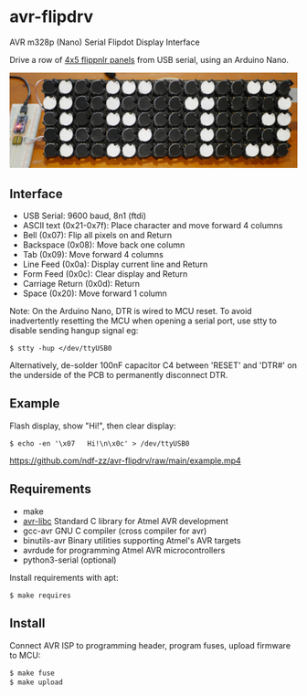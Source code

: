 # avr-flipdrv
AVR m328p (Nano) Serial Flipdot Display Interface

Drive a row of [4x5 flippnlr panels](https://github.com/ndf-zz/flipdot)
from USB serial, using an Arduino Nano.

![Clock](example.jpg "Example Clock")

## Interface

   - USB Serial: 9600 baud, 8n1 (ftdi)
   - ASCII text (0x21-0x7f): Place character and move forward 4 columns
   - Bell (0x07): Flip all pixels on and Return
   - Backspace (0x08): Move back one column
   - Tab (0x09): Move forward 4 columns
   - Line Feed (0x0a): Display current line and Return
   - Form Feed (0x0c): Clear display and Return
   - Carriage Return (0x0d): Return
   - Space (0x20): Move forward 1 column

Note: On the Arduino Nano, DTR is wired to MCU reset. To avoid
inadvertently resetting the MCU when opening a serial port,
use stty to disable sending hangup signal eg:

	$ stty -hup </dev/ttyUSB0

Alternatively, de-solder 100nF capacitor C4 between 'RESET'
and 'DTR#' on the underside of the PCB to permanently
disconnect DTR.

## Example

Flash display, show "Hi!", then clear display:

	$ echo -en '\x07   Hi!\n\x0c' > /dev/ttyUSB0

https://github.com/ndf-zz/avr-flipdrv/raw/main/example.mp4

## Requirements

   - make
   - [avr-libc](https://www.nongnu.org/avr-libc/user-manual/index.html)
     Standard C library for Atmel AVR development
   - gcc-avr GNU C compiler (cross compiler for avr)
   - binutils-avr Binary utilities supporting Atmel's AVR targets
   - avrdude for programming Atmel AVR microcontrollers
   - python3-serial (optional)

Install requirements with apt:

	$ make requires

## Install

Connect AVR ISP to programming header, program fuses,
upload firmware to MCU:

	$ make fuse
	$ make upload
